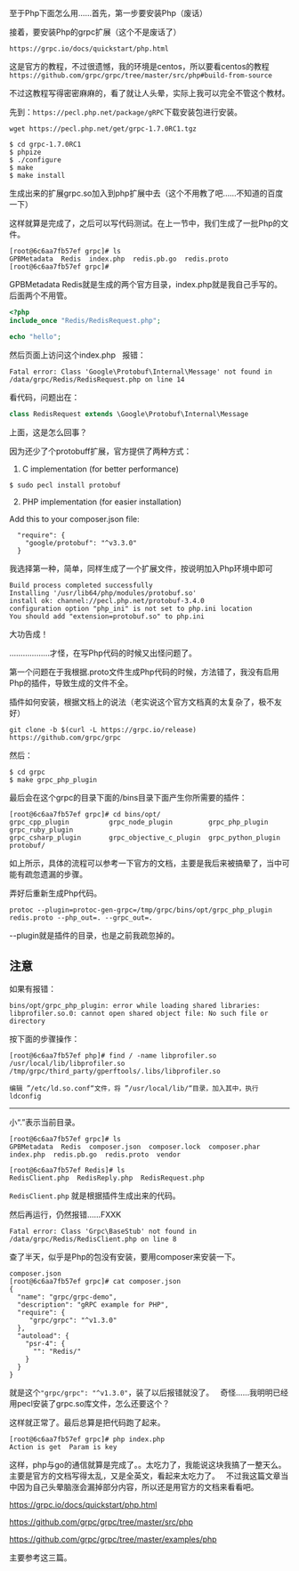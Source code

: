 
至于Php下面怎么用……首先，第一步要安装Php（废话）  

接着，要安装Php的grpc扩展（这个不是废话了）  

`https://grpc.io/docs/quickstart/php.html`  

这是官方的教程，不过很遗憾，我的环境是centos，所以要看centos的教程`https://github.com/grpc/grpc/tree/master/src/php#build-from-source`  

不过这教程写得密密麻麻的，看了就让人头晕，实际上我可以完全不管这个教材。  

先到：`https://pecl.php.net/package/gRPC`下载安装包进行安装。  

`wget https://pecl.php.net/get/grpc-1.7.0RC1.tgz`
```
$ cd grpc-1.7.0RC1  
$ phpize
$ ./configure
$ make
$ make install
```

生成出来的扩展grpc.so加入到php扩展中去（这个不用教了吧……不知道的百度一下）  

这样就算是完成了，之后可以写代码测试。在上一节中，我们生成了一批Php的文件。  

```
[root@6c6aa7fb57ef grpc]# ls
GPBMetadata  Redis  index.php  redis.pb.go  redis.proto
[root@6c6aa7fb57ef grpc]# 
```
GPBMetadata  Redis就是生成的两个官方目录，index.php就是我自己手写的。后面两个不用管。  
```php
<?php
include_once "Redis/RedisRequest.php";

echo "hello";
```

然后页面上访问这个index.php  
报错：
```
Fatal error: Class 'Google\Protobuf\Internal\Message' not found in /data/grpc/Redis/RedisRequest.php on line 14
```

看代码，问题出在：  

```php
class RedisRequest extends \Google\Protobuf\Internal\Message
```
上面，这是怎么回事？  

因为还少了个protobuff扩展，官方提供了两种方式：  

1. C implementation (for better performance)
```
$ sudo pecl install protobuf
```

2. PHP implementation (for easier installation)

Add this to your composer.json file:
```
  "require": {
    "google/protobuf": "^v3.3.0"
  }
```

我选择第一种，简单，同样生成了一个扩展文件，按说明加入Php环境中即可  

```
Build process completed successfully
Installing '/usr/lib64/php/modules/protobuf.so'
install ok: channel://pecl.php.net/protobuf-3.4.0
configuration option "php_ini" is not set to php.ini location
You should add "extension=protobuf.so" to php.ini
```

大功告成！  

………………才怪，在写Php代码的时候又出怪问题了。  

第一个问题在于我根据.proto文件生成Php代码的时候，方法错了，我没有启用Php的插件，导致生成的文件不全。  

插件如何安装，根据文档上的说法（老实说这个官方文档真的太复杂了，极不友好）  

`git clone -b $(curl -L https://grpc.io/release) https://github.com/grpc/grpc`  

然后：  
```
$ cd grpc
$ make grpc_php_plugin
```

最后会在这个grpc的目录下面的/bins目录下面产生你所需要的插件：  
```
[root@6c6aa7fb57ef grpc]# cd bins/opt/
grpc_cpp_plugin          grpc_node_plugin         grpc_php_plugin          grpc_ruby_plugin
grpc_csharp_plugin       grpc_objective_c_plugin  grpc_python_plugin       protobuf/
```
如上所示，具体的流程可以参考一下官方的文档，主要是我后来被搞晕了，当中可能有疏忽遗漏的步骤。  

弄好后重新生成Php代码。  

`protoc --plugin=protoc-gen-grpc=/tmp/grpc/bins/opt/grpc_php_plugin redis.proto --php_out=. --grpc_out=.`

--plugin就是插件的目录，也是之前我疏忽掉的。

注意
---
如果有报错：
```
bins/opt/grpc_php_plugin: error while loading shared libraries: libprofiler.so.0: cannot open shared object file: No such file or directory
```
按下面的步骤操作：  
```
[root@6c6aa7fb57ef php]# find / -name libprofiler.so
/usr/local/lib/libprofiler.so
/tmp/grpc/third_party/gperftools/.libs/libprofiler.so

编辑 ”/etc/ld.so.conf“文件，将 ”/usr/local/lib/“目录，加入其中，执行ldconfig
```
---

小“.”表示当前目录。  

```/data/grpc
[root@6c6aa7fb57ef grpc]# ls
GPBMetadata  Redis  composer.json  composer.lock  composer.phar  index.php  redis.pb.go  redis.proto  vendor
```
```
[root@6c6aa7fb57ef Redis]# ls
RedisClient.php  RedisReply.php  RedisRequest.php
```
`RedisClient.php` 就是根据插件生成出来的代码。  

然后再运行，仍然报错……FXXK  

```
Fatal error: Class 'Grpc\BaseStub' not found in /data/grpc/Redis/RedisClient.php on line 8
```

查了半天，似乎是Php的包没有安装，要用composer来安装一下。  
```
composer.json
[root@6c6aa7fb57ef grpc]# cat composer.json 
{
  "name": "grpc/grpc-demo",
  "description": "gRPC example for PHP",
  "require": {
     "grpc/grpc": "^v1.3.0"
  },
  "autoload": {
    "psr-4": {
      "": "Redis/"
    }
  }
}
```
就是这个`"grpc/grpc": "^v1.3.0"`，装了以后报错就没了。  
奇怪……我明明已经用pecl安装了grpc.so库文件，怎么还要这个？  

这样就正常了。最后总算是把代码跑了起来。  

```
[root@6c6aa7fb57ef grpc]# php index.php 
Action is get  Param is key
```
这样，php与go的通信就算是完成了。。太吃力了，我能说这块我搞了一整天么。主要是官方的文档写得太乱，又是全英文，看起来太吃力了。  
不过我这篇文章当中因为自己头晕脑涨会漏掉部分内容，所以还是用官方的文档来看看吧。  

https://grpc.io/docs/quickstart/php.html  

https://github.com/grpc/grpc/tree/master/src/php  

https://github.com/grpc/grpc/tree/master/examples/php  

主要参考这三篇。  


